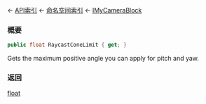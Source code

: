 ← [API索引](Api-Index) ← [命名空间索引](Namespace-Index) ← [IMyCameraBlock](Sandbox.ModAPI.Ingame.IMyCameraBlock)

### 概要

```csharp
public float RaycastConeLimit { get; }
```

Gets the maximum positive angle you can apply for pitch and yaw.

### 返回

[float](https://docs.microsoft.com/en-us/dotnet/api/System.Single?view=netframework-4.6)

